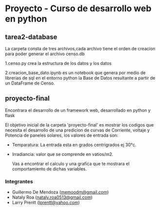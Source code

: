 # Proyecto - Curso de desarrollo web en python

## tarea2-database

 La carpeta consta de tres archivos,cada archivo tiene el orden de creacion para poder generar el archivo censo.db


 1.censo.py crea la estructura de los datos y los datos

 
 2.creacion_base_dato.ipynb es un notebook que genera por medio de librerias de sql en el entorno python la Base de Datos resultante a partir de un DataFrame de Censo.


## proyecto-final

Encontrara el desarrollo de un framework web, desarrollado en python y flask


El objetivo inicial de la carpeta 'proyecto-final' es mostrar los codigos que necesita el desarrollo de una predicion de curvas de Corriente, voltaje y Potencia de paneles solares, los valores de entrada son:

- Temparatura: La entrada esta en grados centrigrados ej 30°c.
- Irradiancia: valor que se comprende en vatios/m2.

  Vas a encontrar el calculo y una grafica que te mostrara el comportamiento de dichas variables.
  

### Integrantes
- Guillermo De Mendoza (memoodm@gmail.com)
- Nataly Roa (nataly.roa0513@gmail.com)
- Larry Prentt (lprentt@yahoo.com) 
